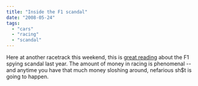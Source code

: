 ```yaml
---
title: "Inside the F1 scandal"
date: "2008-05-24"
tags: 
  - "cars"
  - "racing"
  - "scandal"
---
```


Here at another racetrack this weekend, this is [great reading](http://www.wired.com/cars/coolwheels/magazine/16-06/ff_formulaone) about the F1 spying scandal last year. The amount of money in racing is phenomenal -- and anytime you have that much money sloshing around, nefarious sh$t is going to happen.
